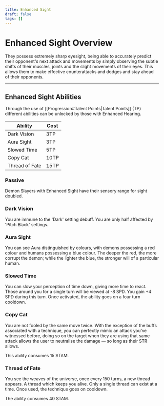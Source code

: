```yaml
---
title: Enhanced Sight
draft: false
tags: []
---
```


# Enhanced Sight Overview
They possess extremely sharp eyesight, being able to accurately predict their opponent's next attack and movements by simply observing the subtle shifts of their muscles, joints and the slight movements of their eyes. This allows them to make effective counterattacks and dodges and stay ahead of their opponents. 


---

## Enhanced Sight Abilities

Through the use of [[Progression#Talent Points|Talent Points]] (TP) different abilities can be unlocked by those with Enhanced Hearing.

| Ability        | Cost |
| -------------- | ---- |
| Dark Vision    | 3TP  |
| Aura Sight     | 3TP  |
| Slowed Time    | 5TP  |
| Copy Cat       | 10TP |
| Thread of Fate | 15TP |

### Passive

Demon Slayers with Enhanced Sight have their sensory range for sight doubled.

### Dark Vision
You are immune to the 'Dark' setting debuff. You are only half affected by 'Pitch Black' settings.
### Aura Sight
You can see Aura distinguished by colours, with demons possessing a red colour and humans possessing a blue colour. The deeper the red, the more corrupt the demon; while the lighter the blue, the stronger will of a particular human.

### Slowed Time 
You can slow your perception of time down, giving more time to react. Those around you for a single turn will be viewed at -8 SPD. You gain +4 SPD during this turn. Once activated, the ability goes on a four turn cooldown.

### Copy Cat
You are not fooled by the same move twice. With the exception of the buffs associated with a technique, you can perfectly mimic an attack you've witnessed before, doing so on the target when they are using that same attack allows the user to neutralise the damage — so long as their STR allows.

This ability consumes 15 STAM.

### Thread of Fate
You see the weaves of the universe, once every 150 turns, a new thread appears. A thread which keeps you alive. Only a single thread can exist at a time. Once used, the technique goes on cooldown.

The ability consumes 40 STAM.